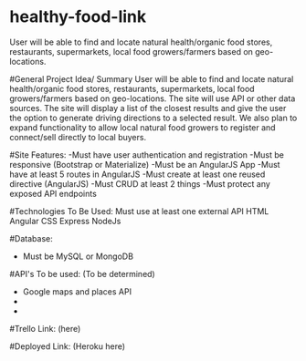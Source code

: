 # healthy-food-link
User will be able to find and locate natural health/organic food stores, restaurants, supermarkets, local food growers/farmers based on geo-locations.

#General Project Idea/ Summary
User will be able to find and locate natural health/organic food stores, restaurants, supermarkets, local food growers/farmers based on geo-locations. The site will use API or other data sources. The site will display a list of the closest results and give the user the option to generate driving directions to a selected result. We also plan to expand functionality to allow local natural food growers to register and connect/sell directly to local buyers. 


#Site Features:
-Must have user authentication and registration
-Must be responsive (Bootstrap or Materialize)
-Must be an AngularJS App
-Must have at least 5 routes in AngularJS
-Must create at least one reused directive (AngularJS)
-Must CRUD at least 2 things
-Must protect any exposed API endpoints


#Technologies To Be Used:
Must use at least one external API
HTML
Angular
CSS
Express
NodeJs

#Database:
- Must be MySQL or MongoDB

#API's To be used: (To be determined)

- Google maps and places API
-
-

#Trello Link: (here)

#Deployed Link: (Heroku here)


